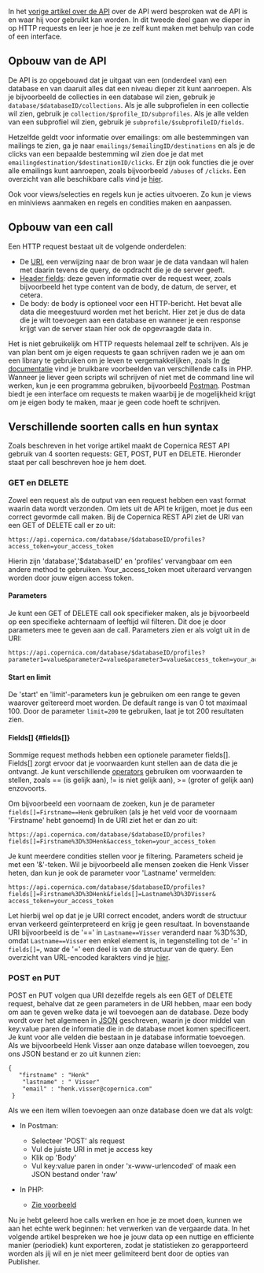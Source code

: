 In het [vorige artikel over de
API](https://www.copernica.com/nl/blog/hij-bijt-niet-een-introductie-tot-copernicas-rest-api)
over de API werd besproken wat de API is en waar hij voor gebruikt kan
worden. In dit tweede deel gaan we dieper in op HTTP requests en leer je
hoe je ze zelf kunt maken met behulp van code of een interface.

Opbouw van de API
-----------------

De API is zo opgebouwd dat je uitgaat van een (onderdeel van) een
database en van daaruit alles dat een niveau dieper zit kunt aanroepen.
Als je bijvoorbeeld de collecties in een database wil zien, gebruik je
`database/$databaseID/collections`. Als je alle subprofielen in een
collectie wil zien, gebruik je `collection/$profile_ID/subprofiles`. Als
je alle velden van een subprofiel wil zien, gebruik je
`subprofile/$subprofileID/fields`.

Hetzelfde geldt voor informatie over emailings: om alle bestemmingen van
mailings te zien, ga je naar `emailings/$emailingID/destinations` en als
je de clicks van een bepaalde bestemming wil zien doe je dat met
`emailingdestination/$destinationID/clicks`. Er zijn ook functies die je
over alle emailings kunt aanroepen, zoals bijvoorbeeld `/abuses` of
`/clicks`. Een overzicht van alle beschikbare calls vind je
[hier](https://www.copernica.com/nl/support/rest/the-copernica-rest-api).

Ook voor views/selecties en regels kun je acties uitvoeren. Zo kun je
views en miniviews aanmaken en regels en condities maken en aanpassen.

Opbouw van een call
-------------------

Een HTTP request bestaat uit de volgende onderdelen:

-   De [URI](https://en.wikipedia.org/wiki/Uniform_Resource_Identifier),
    een verwijzing naar de bron waar je de data vandaan wil halen met
    daarin tevens de query, de opdracht die je de server geeft.
-   [Header
    fields](https://en.wikipedia.org/wiki/List_of_HTTP_header_fields):
    deze geven informatie over de request weer, zoals bijvoorbeeld het
    type content van de body, de datum, de server, et cetera.
-   De body: de body is optioneel voor een HTTP-bericht. Het bevat alle
    data die meegestuurd worden met het bericht. Hier zet je dus de data
    die je wilt toevoegen aan een database en wanneer je een response
    krijgt van de server staan hier ook de opgevraagde data in.

Het is niet gebruikelijk om HTTP requests helemaal zelf te schrijven.
Als je van plan bent om je eigen requests te gaan schrijven raden we je
aan om een library te gebruiken om je leven te vergemakkelijken, zoals
In [de
documentatie](https://www.copernica.com/nl/support/rest/example-get-post-and-delete-requests)
vind je bruikbare voorbeelden van verschillende calls in PHP. Wanneer je
liever geen scripts wil schrijven of niet met de command line wil
werken, kun je een programma gebruiken, bijvoorbeeld
[Postman](http://www.getpostman.com/). Postman biedt je een interface om
requests te maken waarbij je de mogelijkheid krijgt om je eigen body te
maken, maar je geen code hoeft te schrijven.

Verschillende soorten calls en hun syntax
-----------------------------------------

Zoals beschreven in het vorige artikel maakt de Copernica REST API
gebruik van 4 soorten requests: GET, POST, PUT en DELETE. Hieronder
staat per call beschreven hoe je hem doet.

### GET en DELETE

Zowel een request als de output van een request hebben een vast format
waarin data wordt verzonden. Om iets uit de API te krijgen, moet je dus
een correct gevormde call maken. Bij de Copernica REST API ziet de URI
van een GET of DELETE call er zo uit:

    https://api.copernica.com/database/$databaseID/profiles?access_token=your_access_token

Hierin zijn 'database','\$databaseID' en 'profiles' vervangbaar om een
andere method te gebruiken. Your\_access\_token moet uiteraard vervangen
worden door jouw eigen access token.

#### Parameters

Je kunt een GET of DELETE call ook specifieker maken, als je
bijvoorbeeld op een specifieke achternaam of leeftijd wil filteren. Dit
doe je door parameters mee te geven aan de call. Parameters zien er als
volgt uit in de URI:

    https://api.copernica.com/database/$databaseID/profiles?parameter1=value&parameter2=value&parameter3=value&access_token=your_access_token

#### Start en limit

De 'start' en 'limit'-parameters kun je gebruiken om een range te geven
waarover geïtereerd moet worden. De default range is van 0 tot maximaal
100. Door de parameter `limit=200` te gebruiken, laat je tot 200
resultaten zien.

#### Fields[] {#fields[]}

Sommige request methods hebben een optionele parameter fields[].
Fields[] zorgt ervoor dat je voorwaarden kunt stellen aan de data die je
ontvangt. Je kunt verschillende
[operators](https://www.copernica.com/en/support/rest/rest-api-parameters)
gebruiken om voorwaarden te stellen, zoals == (is gelijk aan), != is
niet gelijk aan), \>= (groter of gelijk aan) enzovoorts.

Om bijvoorbeeld een voornaam de zoeken, kun je de parameter
`fields[]=Firstname==Henk` gebruiken (als je het veld voor de voornaam
'Firstname' hebt genoemd) In de URI ziet het er dan zo uit:

    https://api.copernica.com/database/$databaseID/profiles?fields[]=Firstname%3D%3DHenk&access_token=your_access_token

Je kunt meerdere condities stellen voor je filtering. Parameters scheid
je met een '&'-teken. Wil je bijvoorbeeld alle mensen zoeken die Henk
Visser heten, dan kun je ook de parameter voor 'Lastname' vermelden:

    https://api.copernica.com/database/$databaseID/profiles?fields[]=Firstname%3D%3DHenk&fields[]=Lastname%3D%3DVisser&
    access_token=your_access_token

Let hierbij wel op dat je je URI correct encodet, anders wordt de
structuur ervan verkeerd geïnterpreteerd en krijg je geen resultaat. In
bovenstaande URI bijvoorbeeld is de '==' in `Lastname==Visser` veranderd
naar %3D%3D, omdat `Lastname==Visser` een enkel element is, in
tegenstelling tot de '=' in `fields[]=`, waar de '=' een deel is van de
structuur van de query. Een overzicht van URL-encoded karakters vind je
[hier](http://www.degraeve.com/reference/urlencoding.php).

### POST en PUT

POST en PUT volgen qua URI dezelfde regels als een GET of DELETE
request, behalve dat ze geen parameters in de URI hebben, maar een body
om aan te geven welke data je wil toevoegen aan de database. Deze body
wordt over het algemeen in [JSON](http://www.json.org/) geschreven,
waarin je door middel van key:value paren de informatie die in de
database moet komen specificeert. Je kunt voor alle velden die bestaan
in je database informatie toevoegen. Als we bijvoorbeeld Henk Visser aan
onze database willen toevoegen, zou ons JSON bestand er zo uit kunnen
zien:

    { 
       "firstname" : "Henk"
        "lastname" : " Visser"
        "email" : "henk.visser@copernica.com"
     }

Als we een item willen toevoegen aan onze database doen we dat als
volgt:

-   In Postman:

    -   Selecteer 'POST' als request
    -   Vul de juiste URI in met je access key
    -   Klik op 'Body'
    -   Vul key:value paren in onder 'x-www-urlencoded' of maak een JSON
        bestand onder 'raw'
-   In PHP:
    -   [Zie
        voorbeeld](https://www.copernica.com/nl/support/rest/example-get-post-and-delete-requests)

Nu je hebt geleerd hoe calls werken en hoe je ze moet doen, kunnen we
aan het echte werk beginnen: het verwerken van de vergaarde data. In het
volgende artikel bespreken we hoe je jouw data op een nuttige en
efficiente manier (periodiek) kunt exporteren, zodat je statistieken zo
gerapporteerd worden als jij wil en je niet meer gelimiteerd bent door
de opties van Publisher.
